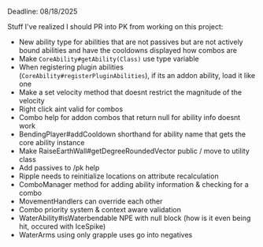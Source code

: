 Deadline: 08/18/2025

Stuff I've realized I should PR into PK from working on this project:
- New ability type for abilities that are not passives but are not actively bound abilities and have the cooldowns displayed how combos are
- Make `CoreAbility#getAbility(Class)` use type variable
- When registering plugin abilities (`CoreAbility#registerPluginAbilities`), if its an addon ability, load it like one
- Make a set velocity method that doesnt restrict the magnitude of the velocity
- Right click aint valid for combos
- Combo help for addon combos that return null for ability info doesnt work
- BendingPlayer#addCooldown shorthand for ability name that gets the core ability instance
- Make RaiseEarthWall#getDegreeRoundedVector public / move to utility class
- Add passives to /pk help <ability>
- Ripple needs to reinitialize locations on attribute recalculation
- ComboManager method for adding ability information & checking for a combo
- MovementHandlers can override each other
- Combo priority system & context aware validation
- WaterAbility#isWaterbendable NPE with null block (how is it even being hit, occured with IceSpike)
- WaterArms using only grapple uses go into negatives